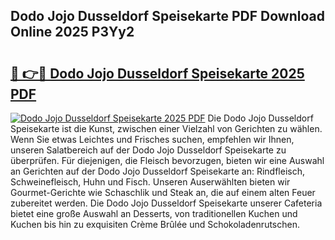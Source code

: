 ## Dodo Jojo Dusseldorf Speisekarte PDF Download Online 2025 P3Yy2

# <h2><a href="http://gcdksow.nevu.top/?p=Dodo+Jojo+Dusseldorf+Speisekarte">🔗 👉🔴 Dodo Jojo Dusseldorf Speisekarte 2025 PDF</a></h2>

[![Dodo Jojo Dusseldorf Speisekarte 2025 PDF](https://i.imgur.com/dBaPXMq.png)](http://gcdksow.nevu.top/?p=Dodo+Jojo+Dusseldorf+Speisekarte)
Die Dodo Jojo Dusseldorf Speisekarte ist die Kunst, zwischen einer Vielzahl von Gerichten zu wählen. Wenn Sie etwas Leichtes und Frisches suchen, empfehlen wir Ihnen, unseren Salatbereich auf der Dodo Jojo Dusseldorf Speisekarte zu überprüfen. Für diejenigen, die Fleisch bevorzugen, bieten wir eine Auswahl an Gerichten auf der Dodo Jojo Dusseldorf Speisekarte an: Rindfleisch, Schweinefleisch, Huhn und Fisch. Unseren Auserwählten bieten wir Gourmet-Gerichte wie Schaschlik und Steak an, die auf einem alten Feuer zubereitet werden. Die Dodo Jojo Dusseldorf Speisekarte unserer Cafeteria bietet eine große Auswahl an Desserts, von traditionellen Kuchen und Kuchen bis hin zu exquisiten Crème Brûlée und Schokoladenrutschen.
